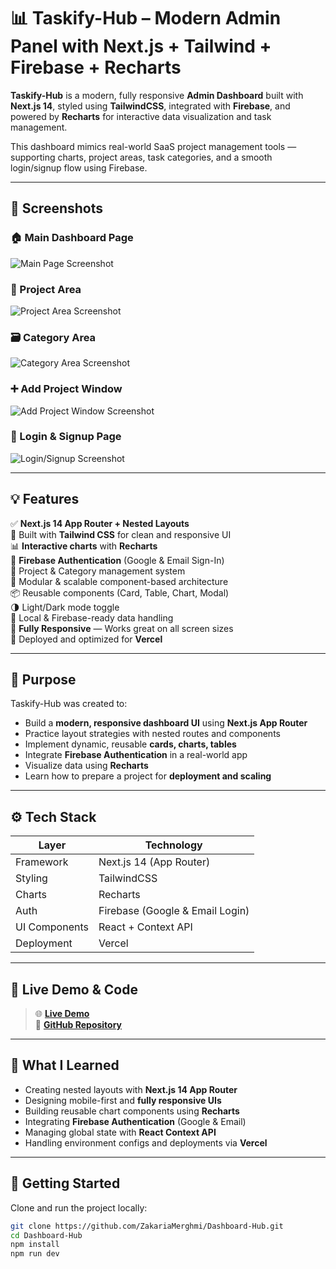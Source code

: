 # 📊 Taskify-Hub – Modern Admin Panel with Next.js + Tailwind + Firebase + Recharts

**Taskify-Hub** is a modern, fully responsive **Admin Dashboard** built with **Next.js 14**, styled using **TailwindCSS**, integrated with **Firebase**, and powered by **Recharts** for interactive data visualization and task management.

This dashboard mimics real-world SaaS project management tools — supporting charts, project areas, task categories, and a smooth login/signup flow using Firebase.

---

## 📸 Screenshots

### 🏠 Main Dashboard Page  
![Main Page Screenshot](<img width="1893" height="847" alt="Image" src="https://github.com/user-attachments/assets/a967c250-769b-487f-a0e7-c12942b72ebe" />)

### 📁 Project Area  
![Project Area Screenshot](https://your-screenshot-link/project-area.png)

### 🗃️ Category Area  
![Category Area Screenshot](https://your-screenshot-link/category-area.png)

### ➕ Add Project Window  
![Add Project Window Screenshot](https://your-screenshot-link/add-project-window.png)

### 🔐 Login & Signup Page  
![Login/Signup Screenshot](https://your-screenshot-link/login-signup.png)

---

## 💡 Features

✅ **Next.js 14 App Router + Nested Layouts**  
🎨 Built with **Tailwind CSS** for clean and responsive UI  
📊 **Interactive charts** with **Recharts**  
🔐 **Firebase Authentication** (Google & Email Sign-In)  
📂 Project & Category management system  
🧱 Modular & scalable component-based architecture  
📦 Reusable components (Card, Table, Chart, Modal)  
🌗 Light/Dark mode toggle  
📁 Local & Firebase-ready data handling  
📱 **Fully Responsive** — Works great on all screen sizes  
🚀 Deployed and optimized for **Vercel**

---

## 🎯 Purpose

Taskify-Hub was created to:

- Build a **modern, responsive dashboard UI** using **Next.js App Router**
- Practice layout strategies with nested routes and components
- Implement dynamic, reusable **cards, charts, tables**
- Integrate **Firebase Authentication** in a real-world app
- Visualize data using **Recharts**
- Learn how to prepare a project for **deployment and scaling**

---

## ⚙️ Tech Stack

| Layer        | Technology                        |
|--------------|------------------------------------|
| Framework    | Next.js 14 (App Router)            |
| Styling      | TailwindCSS                        |
| Charts       | Recharts                           |
| Auth         | Firebase (Google & Email Login)    |
| UI Components| React + Context API                |
| Deployment   | Vercel                             |

---

## 🚀 Live Demo & Code

> 🌐 [**Live Demo**](https://dashboard-hub-ccp2.vercel.app/)  
> 🔗 [**GitHub Repository**](https://github.com/ZakariaMerghmi/Dashboard-Hub)

---

## 🧠 What I Learned

- Creating nested layouts with **Next.js 14 App Router**
- Designing mobile-first and **fully responsive UIs**
- Building reusable chart components using **Recharts**
- Integrating **Firebase Authentication** (Google & Email)
- Managing global state with **React Context API**
- Handling environment configs and deployments via **Vercel**

---

## 🧪 Getting Started

Clone and run the project locally:

```bash
git clone https://github.com/ZakariaMerghmi/Dashboard-Hub.git
cd Dashboard-Hub
npm install
npm run dev
